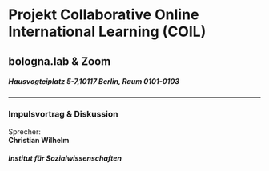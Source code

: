 # Projekt Collaborative Online International Learning (COIL)  
## bologna.lab & Zoom 
##### Hausvogteiplatz 5-7,10117 Berlin, Raum 0101-0103 
--- 
### Impulsvortrag & Diskussion 
Sprecher: \
**Christian Wilhelm**  
##### Institut für Sozialwissenschaften 
